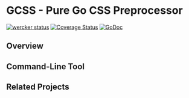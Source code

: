 # GCSS - Pure Go CSS Preprocessor

[![wercker status](https://app.wercker.com/status/4857161fd705e6c43df492e6a33ce87f/m "wercker status")](https://app.wercker.com/project/bykey/4857161fd705e6c43df492e6a33ce87f)
[![Coverage Status](https://img.shields.io/coveralls/yosssi/gcss.svg)](https://coveralls.io/r/yosssi/gcss?branch=master)
[![GoDoc](https://godoc.org/github.com/yosssi/gcss?status.svg)](https://godoc.org/github.com/yosssi/gcss)

## Overview

## Command-Line Tool

## Related Projects
